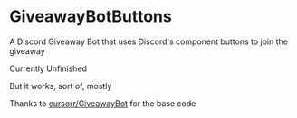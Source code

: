 # GiveawayBotButtons
A Discord Giveaway Bot that uses Discord's component buttons to join the giveaway

Currently Unfinished

But it works, sort of, mostly

Thanks to [cursorr/GiveawayBot](https://github.com/Cursorr/GiveawayBot) for the base code
